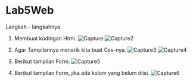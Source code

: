 # Lab5Web

Langkah - langkahnya.

1. Membuat kodingan Html.
![Capture](https://user-images.githubusercontent.com/73067481/162900049-ad1dad79-f1f1-4f98-b902-cb4c890def1e.PNG)
![Capture2](https://user-images.githubusercontent.com/73067481/162899957-aa021576-8f4f-4ebf-b35c-1e84e4b43523.PNG)

2. Agar Tampilannya menarik kita buat Css-nya.
![Capture3](https://user-images.githubusercontent.com/73067481/162900079-e648a7c3-ea8e-46a8-a701-56f67c2e93be.PNG)
![Capture4](https://user-images.githubusercontent.com/73067481/162900113-43a5d3fe-cf51-4b9a-92f4-5b334bc60a9e.PNG)

3. Berikut tampilan Form.
![Capture5](https://user-images.githubusercontent.com/73067481/162924410-448d81f8-897f-4fcd-b4f1-8cf26c534e8d.PNG)

4. Berikut tampilan Form, jika ada kolom yang belum diisi.
![Capture6](https://user-images.githubusercontent.com/73067481/162900215-65675fbf-52fa-499a-8fff-110f1606ec5a.PNG)
